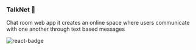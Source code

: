 ### TalkNet 💬 

Chat room web app it creates an online space where users communicate with one another through text based messages 

![react-badge](https://img.shields.io/badge/BUILT%20WITH-REACT-blue)
